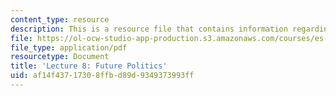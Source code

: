 ```yaml
---
content_type: resource
description: This is a resource file that contains information regarding lecture 8.
file: https://ol-ocw-studio-app-production.s3.amazonaws.com/courses/es-256-the-coming-years-spring-2008/af14f43717308ffbd89d9349373993ff_MITES_256S08_Lec08.pdf
file_type: application/pdf
resourcetype: Document
title: 'Lecture 8: Future Politics'
uid: af14f437-1730-8ffb-d89d-9349373993ff
---
```

